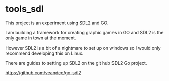 # tools_sdl

This project is an experiment using SDL2 and GO.

I am building a framework for creating graphic games in GO and SDL2 is the only game in town at the moment.

However SDL2 is a bit of a nightmare to set up on windows so I would only recommend developing this on Linux.

There are guides to setting up SDL2 on the git hub SDL2 Go project.

https://github.com/veandco/go-sdl2
